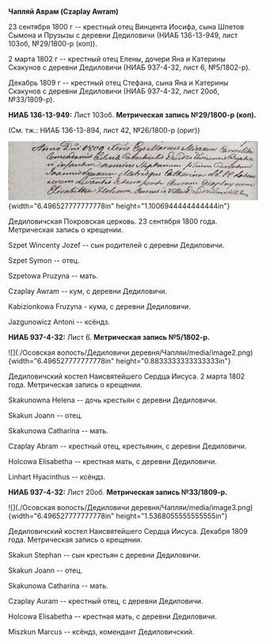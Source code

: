 **Чапляй Аврам (Czaplay Awram)**

23 сентября 1800 г -- крестный отец Винцента Иосифа, сына Шпетов Сымона
и Прузызы с деревни Дедиловичи (НИАБ 136-13-949, лист 103об, №29/1800-р
(коп)).

2 марта 1802 г -- крестный отец Елены, дочери Яна и Катерины Скакунов с
деревни Дедиловичи (НИАБ 937-4-32, лист 6, №5/1802-р).

Декабрь 1809 г -- крестный отец Стефана, сына Яна и Катерины Скакунов с
деревни Дедиловичи (НИАБ 937-4-32, лист 20об, №33/1809-р).

**НИАБ 136-13-949:** Лист 103об. **Метрическая запись №29/1800-р
(коп).**

(См. тж.: НИАБ 136-13-894, лист 42, №26/1800-р (ориг))

![](./media/bf49afa4ad9c6a87191e088c6d6ec9ff84a229f8.png){width="6.496527777777778in"
height="1.1006944444444444in"}

Дедиловичская Покровская церковь. 23 сентября 1800 года. Метрическая
запись о крещении.

Szpet Wincenty Jozef -- сын родителей с деревни Дедиловичи.

Szpet Symon -- отец.

Szpetowa Pruzyna -- мать.

Czaplay Awram -- кум, с деревни Дедиловичи.

Kabizionkowa Fruzyna - кума, с деревни Дедиловичи.

Jazgunowicz Antoni -- ксёндз.

**НИАБ 937-4-32:** Лист 6. **Метрическая запись №5/1802-р.**

![](./Осовская волость/Дедиловичи деревня/Чапляи/media/image2.png){width="6.496527777777778in"
height="0.8833333333333333in"}

Дедиловичский костел Наисвятейшего Сердца Иисуса. 2 марта 1802 года.
Метрическая запись о крещении.

Skakunowna Helena -- дочь крестьян с деревни Дедиловичи.

Skakun Joann -- отец.

Skakunowa Catharina -- мать.

Czaplay Abram -- крестный отец, крестьянин, с деревни Дедиловичи.

Holcowa Elisabetha -- крестная мать, с деревни Дедиловичи.

Linhart Hyacinthus -- ксёндз.

**НИАБ 937-4-32:** Лист 20об. **Метрическая запись №33/1809-р.**

![](./Осовская волость/Дедиловичи деревня/Чапляи/media/image3.png){width="6.496527777777778in"
height="1.5368055555555555in"}

Дедиловичский костел Наисвятейшего Сердца Иисуса. Декабря 1809 года.
Метрическая запись о крещении.

Skakun Stephan -- сын крестьян с деревни Дедиловичи.

Skakun Joann -- отец.

Skakunowa Catharina -- мать.

Czaplay Auram -- крестный отец, с деревни Дедиловичи.

Holcowa Elisabetha -- крестная мать, с деревни Дедиловичи.

Miszkun Marcus -- ксёндз, комендант Дедиловичский.
